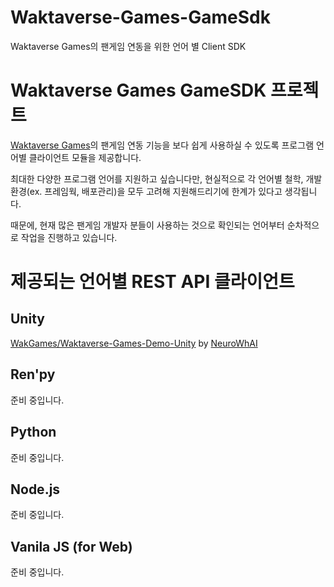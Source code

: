 # Waktaverse-Games-GameSdk
Waktaverse Games의 팬게임 연동을 위한 언어 별 Client SDK

# Waktaverse Games GameSDK 프로젝트
[Waktaverse Games](https://waktaverse.games)의 팬게임 연동 기능을 보다 쉽게 사용하실 수 있도록 프로그램 언어별 클라이언트 모듈을 제공합니다.

최대한 다양한 프로그램 언어를 지원하고 싶습니다만, 현실적으로 각 언어별 철학, 개발환경(ex. 프레임웍, 배포관리)을 모두 고려해 지원해드리기에 한계가 있다고 생각됩니다.

때문에, 현재 많은 팬게임 개발자 분들이 사용하는 것으로 확인되는 언어부터 순차적으로 작업을 진행하고 있습니다.

# 제공되는 언어별 REST API 클라이언트

## Unity
[WakGames/Waktaverse-Games-Demo-Unity](https://github.com/WakGames/Waktaverse-Games-Demo-Unity.git) by [NeuroWhAI](https://github.com/NeuroWhAI)

## Ren'py
준비 중입니다.

## Python
준비 중입니다.

## Node.js
준비 중입니다.

## Vanila JS (for Web)
준비 중입니다.
